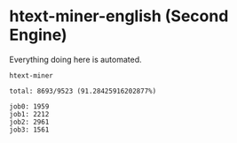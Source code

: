# htext-miner-english (Second Engine)

Everything doing here is automated.

```
htext-miner

total: 8693/9523 (91.28425916202877%)

job0: 1959
job1: 2212
job2: 2961
job3: 1561
```